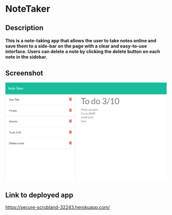 # NoteTaker

## Description
#### This is a note-taking app that allows the user to take notes online and save them to a side-bar on the page with a clear and easy-to-use interface. Users can delete a note by clicking the delete button on each note in the sidebar.

## Screenshot
![Screenshot](/Develop/public/assets/NoteTaker.png)

## Link to deployed app
https://secure-scrubland-32243.herokuapp.com/
